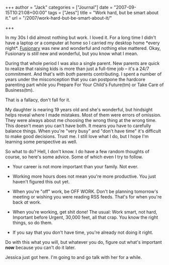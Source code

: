 +++
author = "Jack"
categories = ["Journal"]
date = "2007-09-15T10:21:08+00:00"
tags = ["Jess"]
title = "Work hard, but be smart about it."
url = "/2007/work-hard-but-be-smart-about-it/"

+++

In my 30s I did almost nothing but work. I loved it. For a long time I didn't have a laptop or a computer at home so I carried my desktop home \*every night\*. [Fusionary][1] was new and wonderful and nothing else mattered. Okay, Fusionary is _still_ new and wonderful, but you know what I mean. 

During that whole period I was also a single parent. New parents are quick to realize that raising kids is more than just a full-time job &#8211; it's a 24/7 commitment. And that's with _both_ parents contributing. I spent a number of years under the misconception that you can postpone the hardcore parenting part while you Prepare For Your Child's Future(tm) or Take Care of Business(tm). 

That is a fallacy, don't fall for it. 

My daughter is nearing 19 years old and she's wonderful, but hindsight helps reveal where I made mistakes. Most of them were errors of omission. They were always about me choosing the wrong thing at the wrong time. This doesn't mean you can't have both. It means you have to carefully balance things. When you're "very busy" and "don't have time" it's difficult to make good decisions. Trust me. I still love what I do, but I hope I'm learning some perspective as well. 

So what to do? Hell, I don't know. I do have a few random thoughts of course, so here's some advice. Some of which even I try to follow. 

* Your career is not more important than your family. Not ever.
  

  
* Working more hours does not mean you're more productive. You just haven't figured this out yet.
  

  
* When you're "off" work, be OFF WORK. Don't be planning tomorrow's meeting or wishing you were reading RSS feeds. That's for when you're back _at_ work.
  

  
* When you're working, get shit done! The usual: Work smart, not hard, Important before Urgent, 30,000 feet, all that crap. You know the right things, so do them.
  

  
* If you say that you don't have time, you're already not doing it right. 

Do with this what you will, but whatever you do, figure out what's important **now** because you can't do it later. 

Jessica just got here. I'm going to and go talk with her for a while.

 [1]: http://www.fusionary.com/